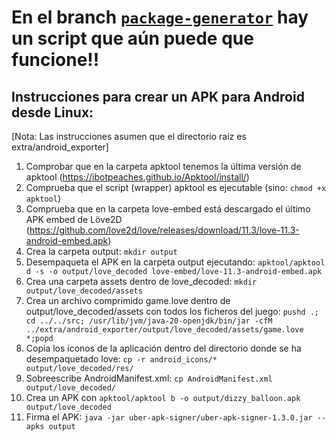 # En el branch [``package-generator``](https://github.com/codemonsters/dizzy-balloon/tree/package-generator) hay un script que aún puede que funcione!!
## Instrucciones para crear un APK para Android desde Linux:

[Nota: Las instrucciones asumen que el directorio raíz es extra/android_exporter]

1. Comprobar que en la carpeta apktool tenemos la última versión de apktool (https://ibotpeaches.github.io/Apktool/install/)
2. Comprueba que el script (wrapper) apktool es ejecutable (sino: `chmod +x apktool`)
3. Comprueba que en la carpeta love-embed está descargado el último APK embed de Löve2D (https://github.com/love2d/love/releases/download/11.3/love-11.3-android-embed.apk)
4. Crea la carpeta output: `mkdir output`
5. Desempaqueta el APK en la carpeta output ejecutando: `apktool/apktool d -s -o output/love_decoded love-embed/love-11.3-android-embed.apk`
6. Crea una carpeta assets dentro de love_decoded: `mkdir output/love_decoded/assets`
7. Crea un archivo comprimido game.love dentro de output/love_decoded/assets con todos los ficheros del juego: `pushd .; cd ../../src; /usr/lib/jvm/java-20-openjdk/bin/jar -cfM ../extra/android_exporter/output/love_decoded/assets/game.love *;popd`
8. Copia los iconos de la aplicación dentro del directorio donde se ha desempaquetado love: `cp -r android_icons/* output/love_decoded/res/`
9. Sobreescribe AndroidManifest.xml: `cp AndroidManifest.xml output/love_decoded/`
10. Crea un APK con `apktool/apktool b -o output/dizzy_balloon.apk output/love_decoded`
11. Firma el APK: `java -jar uber-apk-signer/uber-apk-signer-1.3.0.jar --apks output`
